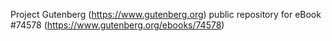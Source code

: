 Project Gutenberg (https://www.gutenberg.org) public repository for
eBook #74578 (https://www.gutenberg.org/ebooks/74578)
